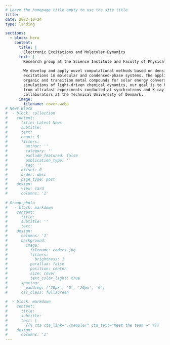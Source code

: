 ```yaml
---
# Leave the homepage title empty to use the site title
title:
date: 2022-10-24
type: landing

sections:
  - block: hero
    content:
      title: |
        Electronic Excitations and Molecular Dynamics 
      text: |        
        Research group at the Science Institute and Faculty of Physical Sciences of the University of Iceland. 
        
        We develop and apply novel computational methods based on density functional theory to model electronic 
        excitations in molecular and condensed-phase systems. The applications focus on photoactive 
        organic and transition metal compounds for solar energy conversion and photocatalysis. Using atomic scale 
        simulations of light-driven chemical dynamics, our goal is to bridge underlying mechanisms with direct observations 
        from ultrafast experiments conducted at synchrotrons and X-ray free electron lasers with our experimental 
        collaborators at the Technical University of Denmark.
      image:
        filename: cover.webp
# News Block 
#  - block: collection
#    content:
#      title: Latest News
#      subtitle:
#      text:
#      count: 5
#      filters:
#        author: ''
#        category: ''
#        exclude_featured: false
#        publication_type: ''
#        tag: ''
#      offset: 0
#      order: desc
#      page_type: post
#    design:
#      view: card
#      columns: '1'
  
# Group photo
#   - block: markdown
#    content:
#      title:
#      subtitle: ''
#      text:
#    design:
#      columns: '1'
#      background:
#        image: 
#          filename: coders.jpg
#          filters:
#            brightness: 1
#          parallax: false
#          position: center
#          size: cover
#          text_color_light: true
#      spacing:
#        padding: ['20px', '0', '20px', '0']
#      css_class: fullscreen
  
#  - block: markdown
#    content:
#      title:
#      subtitle:
#      text: |
#        {{% cta cta_link="./people/" cta_text="Meet the team →" %}}
#    design:
#      columns: '1'
---
```


